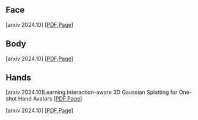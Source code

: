 
## Face 
[arxiv 2024.10]   [[PDF](),[Page]()]


## Body 

[arxiv 2024.10]   [[PDF](),[Page]()]


## Hands 
[arxiv 2024.10]Learning Interaction-aware 3D Gaussian Splatting for One-shot Hand Avatars [[PDF](https://arxiv.org/abs/2410.08840),[Page](https://github.com/XuanHuang0/GuassianHand)]

[arxiv 2024.10]   [[PDF](),[Page]()]
